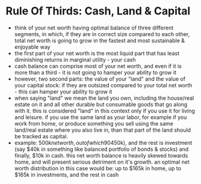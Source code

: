 # Rule Of Thirds: Cash, Land & Capital

* think of your net worth having optimal balance of three different segments, in which, if they are in correct size compared to each other, total net worth is going to grow in the fastest and most sustainable & enjoyable way
* the first part of your net worth is the most liquid part that has least diminishing returns in marginal utility - your cash
* cash balance can comprise most of your net worth, and even if it is more than a third - it is not going to hamper your ability to grow it
* however, two second parts: the value of your "land" and the value of your capital stock: if they are outsized compared to your total net worth - this can hamper your ability to grow it
* when saying "land" we mean the land you own, including the house/real estate on it and all other durable but consumable goods that go along with it. this is considered "land" in this context only if you use it for living and leisure. if you use the same land as your labor, for example if you work from home, or produce something you sell using the same land/real estate where you also live in, than that part of the land should be tracked as capital.
* example: $500k net worth, out of which 90% is home ($450k), and the rest is investment (say $40k in something like balanced portfolio of bonds & stocks) and finally, $10k in cash. this net worth balance is heavily skewed towards home, and will present serious detriment on it's growth. an optimal net worth distribution in this case would be: up to $165k in home, up to $165k in investments, and the rest in cash

